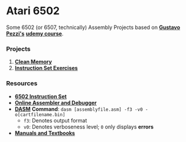 # Atari 6502

Some 6502 (or 6507, technically) Assembly Projects based on [**Gustavo Pezzi's**](https://pikuma.com/) [**udemy course**](https://www.udemy.com/course/programming-games-for-the-atari-2600/).

### Projects

1. [**Clean Memory**](cleanmem/)
2. [**Instruction Set Exercises**](exercises/)

### Resources

- [**6502 Instruction Set**](http://www.6502.org/tutorials/6502opcodes.html)
- [**Online Assembler and Debugger**](https://8bitworkshop.com/)
- [**DASM**](https://dasm-assembler.github.io/) **Command**: `dasm [assemblyfile.asm] -f3 -v0 -o[cartfilename.bin]`
    - `f3`: Denotes output format
    - `v0`: Denotes verboseness level; `0` only displays **errors**
- [**Manuals and Textbooks**](texts/)